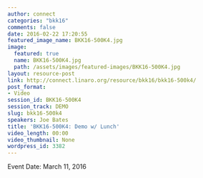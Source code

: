 ```yaml
---
author: connect
categories: "bkk16"
comments: false
date: 2016-02-22 17:20:55
featured_image_name: BKK16-500K4.jpg
image:
  featured: true
  name: BKK16-500K4.jpg
  path: /assets/images/featured-images/BKK16-500K4.jpg
layout: resource-post
link: http://connect.linaro.org/resource/bkk16/bkk16-500k4/
post_format:
- Video
session_id: BKK16-500K4
session_track: DEMO
slug: bkk16-500k4
speakers: Joe Bates
title: 'BKK16-500K4: Demo w/ Lunch'
video_length: 00:00
video_thumbnail: None
wordpress_id: 3382
---
```


Event Date: March 11, 2016